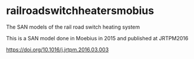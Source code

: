 # railroadswitchheatersmobius
The SAN models of the rail road switch heating system

This is a SAN model done in Moebius in 2015 and published at JRTPM2016

https://doi.org/10.1016/j.jrtpm.2016.03.003
